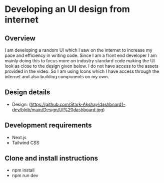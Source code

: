 # Developing an UI design from internet

## Overview
I am developing a random UI which I saw on the internet to increase my pace and efficiency in writing code. Since I am a front end developer I am mainly doing this to focus more on industry standard code making the UI look as close to the design given below. I do not have access to the assets provided in the video. So I am using Icons which I have access through the internet and also building components on my own.

## Design details
- Design: (https://github.com/Stark-Akshay/dashboard1-dev/blob/main/Design/UI%20dashboard.jpg)

## Development requirements
- Next.js
- Tailwind CSS

## Clone and install instructions
- npm install
- npm run dev

  
